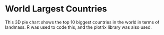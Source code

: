 # World Largest Countries
This 3D pie chart shows the top 10 biggest countries in the world in terms of landmass. R was used to code this, and the plotrix library was also used.
